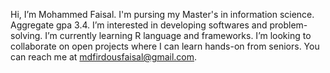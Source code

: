 Hi, I’m Mohammed Faisal. I'm pursing my Master's in information science. Aggregate gpa 3.4.
I’m interested in developing softwares and problem-solving.
I’m currently learning R language and frameworks.
I’m looking to collaborate on open projects where I can learn hands-on from seniors.
You can reach me at mdfirdousfaisal@gmail.com.




